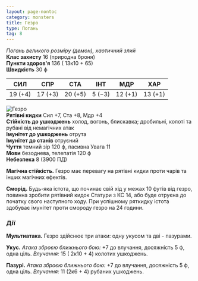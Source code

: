 ```yaml
---
layout: page-nontoc
category: monsters
title: Гезро
type: Погань
tag: 8
---
```


_Погань великого розміру (демон), хаотичний злий_   
**Клас захисту** 16 (природна броня)    
**Пункти здоров'я** 136 ( 13к10 + 65)    
**Швидкість** 30 ф

| СИЛ     | СПР     | СТА     | ІНТ    | МДР     | ХАР     |
| ------- | ------- | ------- | ------ | ------- | ------- |
| 19 (+4) | 17 (+3) | 20 (+5) | 5 (−3) | 12 (+1) | 13 (+1) |

![Гезро](https://www.dndbeyond.com/avatars/thumbnails/30781/620/1000/1000/638061931586077246.png)   
**Рятівні кидки** Сил +7, Ста +8, Мдр +4    
**Стійкість до ушкоджень** холод, вогонь, блискавка; дробильні, колоті та рубані від немагічних атак    
**Імунітет до ушкоджень** отрута    
**Імунітет до станів** отруєний    
**Чуття** темний зір 120 ф, пасивна Увага 11    
**Мови** безоднева, телепатія 120 ф    
**Небезпека** 8 (3900 ПД)

**Магічна стійкість.** Гезро має перевагу на рятівні кидки проти чарів та інших магічних ефектів.    

**Сморід.** Будь-яка істота, що починає свій хід у межах 10 футів від гезро, повинна зробити рятівний кидок Статури з КС 14, або буде отруєна до початку свого наступного ходу. При успішному ряткидку істота здобуває імунітет проти смороду гезро на 24 години.

### Дії
**Мультиатака.** Гезро здійснює три атаки: одну укусом та дві - пазурами.    

**Укус.** _Атака зброєю ближнього бою:_ +7 до влучання, досяжність 5 ф, одна ціль. _Влучання:_ 15 ( 2к10 + 4) колотих ушкоджень.    

**Пазурі.** _Атака зброєю ближнього бою:_ +7 до влучання, досяжність 5 ф, одна ціль. _Влучання:_ 11 (2к6 + 4) рубаних ушкоджень.
